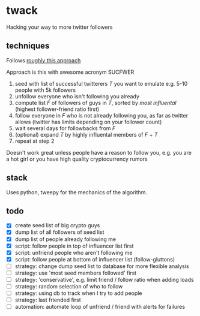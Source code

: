 # twack
Hacking your way to more twitter followers

## techniques

Follows [roughly this approach](https://mng.lincolnwdaniel.com/how-i-grew-from-300-to-5k-followers-in-just-3-weeks-2436528da845#.hjqoqzvr2)

Approach is this with awesome acronym SUCFWER

 1. seed with list of successful twitterers _T_ you want to emulate e.g. 5-10 people with 5k followers
 2. unfollow everyone who isn't following you already
 3. compute list _F_ of followers of guys in _T_, sorted by *most influental* (highest follower-friend ratio first)
 4. follow everyone in _F_ who is not already following you, as far as twitter allows (twitter has limits depending on your follower count)
 5. wait several days for followbacks from _F_
 6. (optional) expand _T_ by highly influental members of _F_ + _T_
 7. repeat at step 2

Doesn't work great unless people have a reason to follow you, e.g. you are a hot girl or you have high quality cryptocurrency rumors

## stack

Uses python, tweepy for the mechanics of the algorithm.

## todo

 - [x] create seed list of big crypto guys
 - [x] dump list of all followers of seed list
 - [x] dump list of people already following me
 - [x] script: follow people in top of influencer list first
 - [x] script: unfriend people who aren't following me
 - [x] script: follow people at bottom of influencer list (follow-gluttons)
 - [ ] strategy: change dump seed list to database for more flexible analysis
 - [ ] strategy: use 'most seed members followed' first
 - [ ] strategy: 'conservative', e.g. limit friend / follow ratio when adding loads
 - [ ] strategy: random selection of who to follow
 - [ ] strategy: using db to track when I try to add people
 - [ ] strategy: last friended first
 - [ ] automation: automate loop of unfriend / friend with alerts for failures

